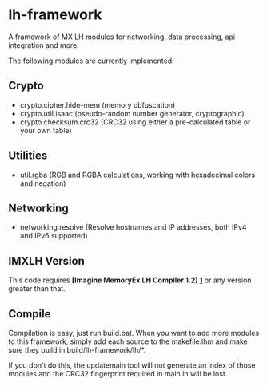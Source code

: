 lh-framework
============

A framework of MX LH modules for networking, data processing, api integration and more.

The following modules are currently implemented:

Crypto
------
* crypto.cipher.hide-mem (memory obfuscation)
* crypto.util.isaac (pseudo-random number generator, cryptographic) 
* crypto.checksum.crc32 (CRC32 using either a pre-calculated table or your own table)

Utilities
---------
* util.rgba (RGB and RGBA calculations, working with hexadecimal colors and negation) 

Networking
----------
* networking.resolve (Resolve hostnames and IP addresses, both IPv4 and IPv6 supported)

IMXLH Version
-------------
This code requires **[Imagine MemoryEx LH Compiler 1.2] [1]** or any version greater than that.

Compile
-------
Compilation is easy, just run build.bat. When you want to add more modules to this framework,
simply add each source to the makefile.lhm and make sure they build in build/lh-framework/lh/*.

If you don't do this, the updatemain tool will not generate an index of those modules and the
CRC32 fingerprint required in main.lh will be lost.



  [1]: http://www.memoryex.net/imxlh.html        "IMXLH"